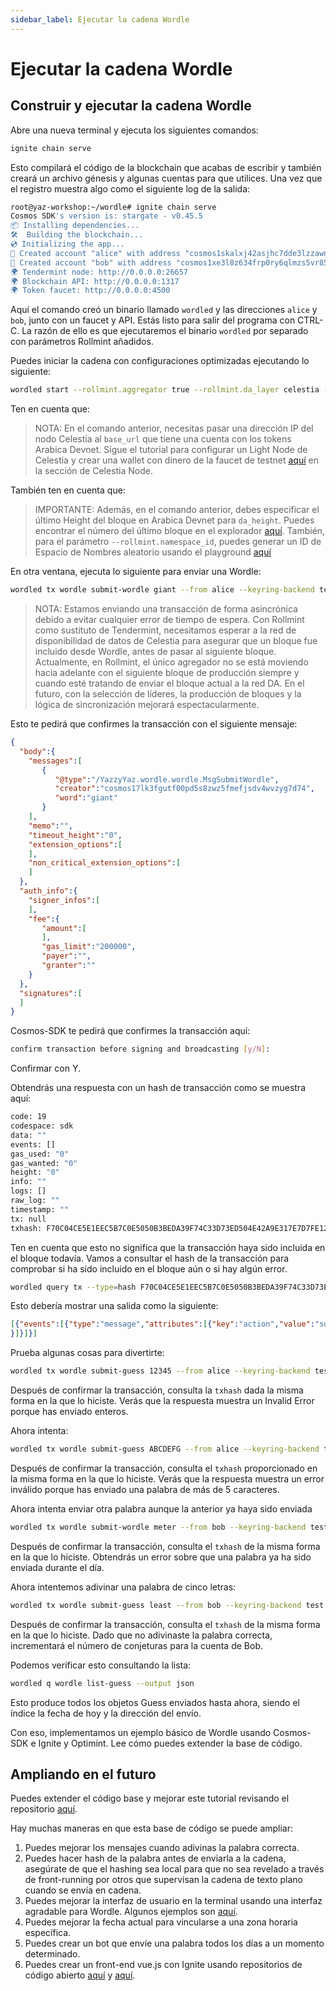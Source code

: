 ```yaml
---
sidebar_label: Ejecutar la cadena Wordle
---
```


# Ejecutar la cadena Wordle
<!-- markdownlint-disable MD013 -->

## Construir y ejecutar la cadena Wordle

Abre una nueva terminal y ejecuta los siguientes comandos:

```sh
ignite chain serve 
```

Esto compilará el código de la blockchain que acabas de escribir y también creará un archivo génesis y algunas cuentas para que utilices. Una vez que el registro muestra algo como el siguiente log de la salida:

```sh
root@yaz-workshop:~/wordle# ignite chain serve
Cosmos SDK's version is: stargate - v0.45.5
📦 Installing dependencies...
🛠️  Building the blockchain...
💿 Initializing the app...
🙂 Created account "alice" with address "cosmos1skalxj42asjhc7dde3lzzawnksnztqmgy6sned" with mnemonic: "exact arrive betray hawk trim surround exhibit host vibrant sting range robot luxury vague manage settle slide town bread adult pact scene journey elite"
🙂 Created account "bob" with address "cosmos1xe3l8z634frp0ry6qlmzs5vr85x6gcty7tmf0n" with mnemonic: "wisdom jelly fine boat series time panel real world purchase age area coach eager spot fiber slide apology near endorse flight panel ready torch"
🌍 Tendermint node: http://0.0.0.0:26657
🌍 Blockchain API: http://0.0.0.0:1317
🌍 Token faucet: http://0.0.0.0:4500
```

Aquí el comando creó un binario llamado `wordled` y las direcciones `alice` y `bob`, junto con un faucet y API. Estás listo para salir del programa con CTRL-C. La razón de ello es que ejecutaremos el binario `wordled` por separado con parámetros Rollmint añadidos.

Puedes iniciar la cadena con configuraciones optimizadas ejecutando lo siguiente:

```sh
wordled start --rollmint.aggregator true --rollmint.da_layer celestia --rollmint.da_config='{"base_url":"http://XXX.XXX.XXX.XXX:26658","timeout":60000000000,"gas_limit":6000000}' --rollmint.namespace_id 000000000000FFFF --rollmint.da_start_height XXXXX
```

Ten en cuenta que:

> NOTA: En el comando anterior, necesitas pasar una dirección IP del nodo Celestia al `base_url` que tiene una cuenta con los tokens Arabica Devnet. Sigue el tutorial para configurar un Light Node de Celestia y crear una wallet con dinero de la faucet de testnet [aquí](./node-tutorial.md) en la sección de Celestia Node.

También ten en cuenta que:

> IMPORTANTE: Además, en el comando anterior, debes especificar el último Height del bloque en Arabica Devnet para `da_height`. Puedes encontrar el número del último bloque en el explorador [aquí](https://explorer.celestia.observer/arabica). También, para el parámetro `--rollmint.namespace_id`, puedes generar un ID de Espacio de Nombres aleatorio usando el playground [aquí](https://go.dev/play/p/7ltvaj8lhRl)

En otra ventana, ejecuta lo siguiente para enviar una Wordle:

```sh
wordled tx wordle submit-wordle giant --from alice --keyring-backend test --chain-id wordle -b async -y
```

> NOTA: Estamos enviando una transacción de forma asincrónica debido a evitar cualquier error de tiempo de espera. Con Rollmint como sustituto de Tendermint, necesitamos esperar a la red de disponibilidad de datos de Celestia para asegurar que un bloque fue incluido desde Wordle, antes de pasar al siguiente bloque. Actualmente, en Rollmint, el único agregador no se está moviendo hacia adelante con el siguiente bloque de producción siempre y cuando esté tratando de enviar el bloque actual a la red DA. En el futuro, con la selección de líderes, la producción de bloques y la lógica de sincronización mejorará espectacularmente.

Esto te pedirá que confirmes la transacción con el siguiente mensaje:

```json
{
  "body":{
    "messages":[
       {
          "@type":"/YazzyYaz.wordle.wordle.MsgSubmitWordle",
          "creator":"cosmos17lk3fgutf00pd5s8zwz5fmefjsdv4wvzyg7d74",
          "word":"giant"
       }
    ],
    "memo":"",
    "timeout_height":"0",
    "extension_options":[
    ],
    "non_critical_extension_options":[
    ]
  },
  "auth_info":{
    "signer_infos":[
    ],
    "fee":{
       "amount":[
       ],
       "gas_limit":"200000",
       "payer":"",
       "granter":""
    }
  },
  "signatures":[
  ]
}
```

Cosmos-SDK te pedirá que confirmes la transacción aquí:

```sh
confirm transaction before signing and broadcasting [y/N]:

```

Confirmar con Y.

Obtendrás una respuesta con un hash de transacción como se muestra aquí:

```sh
code: 19
codespace: sdk
data: ""
events: []
gas_used: "0"
gas_wanted: "0"
height: "0"
info: ""
logs: []
raw_log: ""
timestamp: ""
tx: null
txhash: F70C04CE5E1EEC5B7C0E5050B3BEDA39F74C33D73ED504E42A9E317E7D7FE128
```

Ten en cuenta que esto no significa que la transacción haya sido incluida en el bloque todavía. Vamos a consultar el hash de la transacción para comprobar si ha sido incluido en el bloque aún o si hay algún error.

```sh
wordled query tx --type=hash F70C04CE5E1EEC5B7C0E5050B3BEDA39F74C33D73ED504E42A9E317E7D7FE128 --chain-id wordle --output json | jq -r '.raw_log'
```

Esto debería mostrar una salida como la siguiente:

```json
[{"events":[{"type":"message","attributes":[{"key":"action","value":"submit_wordle"
}]}]}]
```

Prueba algunas cosas para divertirte:

```sh
wordled tx wordle submit-guess 12345 --from alice --keyring-backend test --chain-id wordle -b async -y
```

Después de confirmar la transacción, consulta la `txhash` dada la misma forma en la que lo hiciste. Verás que la respuesta muestra un Invalid Error porque has enviado enteros.

Ahora intenta:

```sh
wordled tx wordle submit-guess ABCDEFG --from alice --keyring-backend test --chain-id wordle -b async -y
```

Después de confirmar la transacción, consulta el `txhash` proporcionado en la misma forma en la que lo hiciste. Verás que la respuesta muestra un error inválido porque has enviado una palabra de más de 5 caracteres.

Ahora intenta enviar otra palabra aunque la anterior ya haya sido enviada

```sh
wordled tx wordle submit-wordle meter --from bob --keyring-backend test --chain-id wordle -b async -y
```

Después de confirmar la transacción, consulta el `txhash` de la misma forma en la que lo hiciste. Obtendrás un error sobre que una palabra ya ha sido enviada durante el día.

Ahora intentemos adivinar una palabra de cinco letras:

```sh
wordled tx wordle submit-guess least --from bob --keyring-backend test --chain-id wordle -b async -y
```

Después de confirmar la transacción, consulta el `txhash` de la misma forma en la que lo hiciste. Dado que no adivinaste la palabra correcta, incrementará el número de conjeturas para la cuenta de Bob.

Podemos verificar esto consultando la lista:

```sh
wordled q wordle list-guess --output json
```

Esto produce todos los objetos Guess enviados hasta ahora, siendo el índice la fecha de hoy y la dirección del envío.

Con eso, implementamos un ejemplo básico de Wordle usando Cosmos-SDK e Ignite y Optimint. Lee cómo puedes extender la base de código.

## Ampliando en el futuro

Puedes extender el código base y mejorar este tutorial revisando el repositorio [aquí](https://github.com/celestiaorg/wordle).

Hay muchas maneras en que esta base de código se puede ampliar:

1. Puedes mejorar los mensajes cuando adivinas la palabra correcta.
2. Puedes hacer hash de la palabra antes de enviarla a la cadena, asegúrate de que el hashing sea local para que no sea revelado a través de front-running por otros que supervisan la cadena de texto plano cuando se envía en cadena.
3. Puedes mejorar la interfaz de usuario en la terminal usando una interfaz agradable para Wordle. Algunos ejemplos son [aquí](https://github.com/nimblebun/wordle-cli).
4. Puedes mejorar la fecha actual para vincularse a una zona horaria específica.
5. Puedes crear un bot que envíe una palabra todos los días a un momento determinado.
6. Puedes crear un front-end vue.js con Ignite usando repositorios de código abierto [aquí](https://github.com/yyx990803/vue-wordle) y [aquí](https://github.com/xudafeng/wordle).
